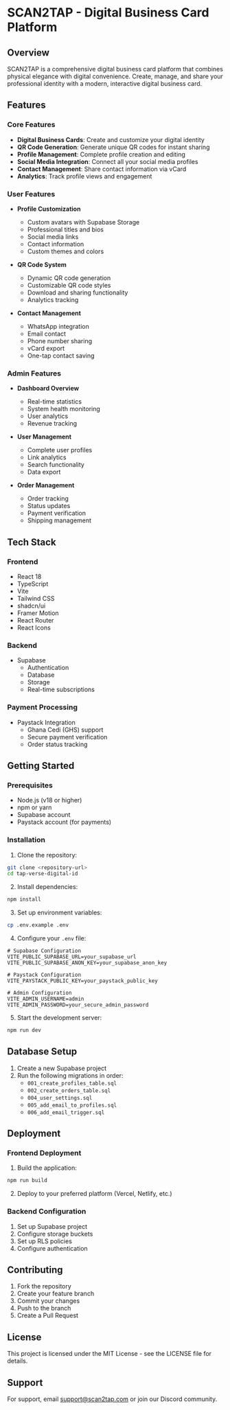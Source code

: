 # SCAN2TAP - Digital Business Card Platform

## Overview
SCAN2TAP is a comprehensive digital business card platform that combines physical elegance with digital convenience. Create, manage, and share your professional identity with a modern, interactive digital business card.

## Features

### Core Features
- **Digital Business Cards**: Create and customize your digital identity
- **QR Code Generation**: Generate unique QR codes for instant sharing
- **Profile Management**: Complete profile creation and editing
- **Social Media Integration**: Connect all your social media profiles
- **Contact Management**: Share contact information via vCard
- **Analytics**: Track profile views and engagement

### User Features
- **Profile Customization**
  - Custom avatars with Supabase Storage
  - Professional titles and bios
  - Social media links
  - Contact information
  - Custom themes and colors

- **QR Code System**
  - Dynamic QR code generation
  - Customizable QR code styles
  - Download and sharing functionality
  - Analytics tracking

- **Contact Management**
  - WhatsApp integration
  - Email contact
  - Phone number sharing
  - vCard export
  - One-tap contact saving

### Admin Features
- **Dashboard Overview**
  - Real-time statistics
  - System health monitoring
  - User analytics
  - Revenue tracking

- **User Management**
  - Complete user profiles
  - Link analytics
  - Search functionality
  - Data export

- **Order Management**
  - Order tracking
  - Status updates
  - Payment verification
  - Shipping management

## Tech Stack

### Frontend
- React 18
- TypeScript
- Vite
- Tailwind CSS
- shadcn/ui
- Framer Motion
- React Router
- React Icons

### Backend
- Supabase
  - Authentication
  - Database
  - Storage
  - Real-time subscriptions

### Payment Processing
- Paystack Integration
  - Ghana Cedi (GHS) support
  - Secure payment verification
  - Order status tracking

## Getting Started

### Prerequisites
- Node.js (v18 or higher)
- npm or yarn
- Supabase account
- Paystack account (for payments)

### Installation

1. Clone the repository:
```sh
git clone <repository-url>
cd tap-verse-digital-id
```

2. Install dependencies:
```sh
npm install
```

3. Set up environment variables:
```sh
cp .env.example .env
```

4. Configure your `.env` file:
```env
# Supabase Configuration
VITE_PUBLIC_SUPABASE_URL=your_supabase_url
VITE_PUBLIC_SUPABASE_ANON_KEY=your_supabase_anon_key

# Paystack Configuration
VITE_PAYSTACK_PUBLIC_KEY=your_paystack_public_key

# Admin Configuration
VITE_ADMIN_USERNAME=admin
VITE_ADMIN_PASSWORD=your_secure_admin_password
```

5. Start the development server:
```sh
npm run dev
```

## Database Setup

1. Create a new Supabase project
2. Run the following migrations in order:
   - `001_create_profiles_table.sql`
   - `002_create_orders_table.sql`
   - `004_user_settings.sql`
   - `005_add_email_to_profiles.sql`
   - `006_add_email_trigger.sql`

## Deployment

### Frontend Deployment
1. Build the application:
```sh
npm run build
```

2. Deploy to your preferred platform (Vercel, Netlify, etc.)

### Backend Configuration
1. Set up Supabase project
2. Configure storage buckets
3. Set up RLS policies
4. Configure authentication

## Contributing

1. Fork the repository
2. Create your feature branch
3. Commit your changes
4. Push to the branch
5. Create a Pull Request

## License

This project is licensed under the MIT License - see the LICENSE file for details.

## Support

For support, email support@scan2tap.com or join our Discord community.
